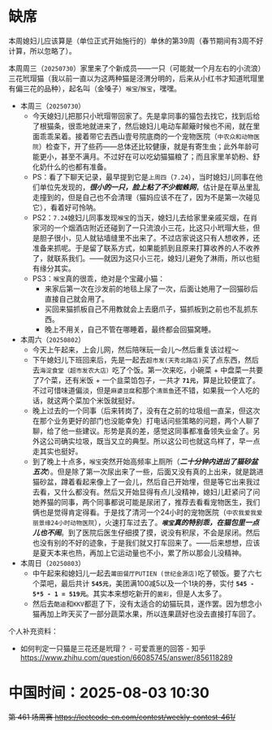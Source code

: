 
# 缺席

本周媳妇儿应该算是（单位正式开始施行的）单休的第39周（春节期间有3周不好计算，所以忽略了）。

本周周三（`20250730`）家里来了个新成员——一只（可能就一个月左右的小流浪）三花玳瑁猫（我以前一直以为这两种猫是泾渭分明的，后来从小红书才知道玳瑁里有偏三花的品种），起名叫（金嗓子）`喉宝`/`猴宝`，嘿嘿。

- 本周三（`20250730`）
  * 今天媳妇儿把那只小玳瑁带回家了。先是拿同事的猫包去找它，找到后给了根猫条，很乖地就进来了，然后媳妇儿电动车颠簸时候也不闹，就在里面乖乖呆着。接着带它去西山壹号院底商的一个宠物医院（`中农众和动物医院`）检查下，开了些药——总体还比较健康，就是有寄生虫；此外年龄可能更小，甚至不满月。不过好在可以吃幼猫猫粮了；而且家里羊奶粉、舒化奶什么的也都有准备。
  * PS：看了下聊天记录，最早提到它是`上周四`（`7.24`），当时媳妇儿同事在他们单位先发现的，***很小的一只，脸上粘了不少蜘蛛网***，估计是在草丛里乱走撞到的，但是自己也不会清理（猫妈应该不在了，因为不是第一次碰见它），看着好可怜呐。
  * PS2：`7.24`媳妇儿同事发现`喉宝`的当天，媳妇儿去给家里亲戚买烟，在肖家河的一个烟酒店附近还碰到了一只流浪小三花，比这只小玳瑁大些，但是胆子很小，见人就钻墙缝里不出来了。不过店家说这只有人想收养，还准备来抓呢。于是留了联系方式，如果能抓到且原来打算收养的人不收养了，就联系我们。——就因为这只小三花，媳妇儿避免了淋雨，所以也挺有缘分其实。
  * PS3：`喉宝`真的很乖，绝对是个宝藏小猫：
    + 来家后第一次在沙发前的地毯上尿了一次，后面让她用了一回猫砂后直接自己就会用了。
    + 买回来猫抓板自己不用教就会上去磨爪子，猫抓板到之前也不乱抓东西。
    + 晚上不用关，自己不管在哪睡着，最终都会回猫窝睡。
- 本周六（`20250802`） 
  * 今天上午起来，上会儿网，然后陪咪玩一会儿～然后重复该过程～
  * 下午媳妇儿下班回来后，先是一起去`超市发(天秀北路店)`买了点东西，然后去`海淀食堂（超市发农大店）`吃了个饭。第一次来吃，小碗菜 + 中盘菜一共要了7个菜，还有米饭 + 一个韭菜馅包子，一共才 **`71元`**，算是比较便宜了。不过可惜味道偏淡，但是`麻婆豆腐`和那个`清蒸鱼`还不错，如果我一个人吃的话，就这两个菜加个米饭就挺好。
  * 晚上过去的一个同事（后来转岗了，没有在之前的垃圾组一直呆，但这次在那个业务更好的部门也没能幸免）打电话问些策略的问题，两个人聊了聊，给了他一些建议。形势是真的差，感觉这同事都准备领失业金了。另外这公司确实垃圾，既当又立的典型。所以这公司也就这鸟样了，早一点走其实也挺好。
  * 到了晚上十点多，`喉宝`突然开始高频率上厕所（***二十分钟内进出了猫砂盆五次***）。但是除了第一次尿出来了一些，后面又没有真的上出来，就是跳进猫砂盆，蹲着看起来像上了一会儿，然后自己开始埋，但是等它出来我过去看，又什么都没有。然后又开始显得有点儿没精神，媳妇儿赶紧问了问她养猫的同事，两个同事都说可能是尿闭了，推荐去看看宠物医生，我们俩也是觉得肯定得看。于是找了清河一个24小时的宠物医院（`中农我爱我爱丽景缘24小时动物医院`），火速打车过去了。***`喉宝`真的特别乖，在猫包里一点儿也不闹***。到了医院后医生仔细摸了摸，说没有积尿，不会是尿闭。然后也没有别的不好的迹象，于是我们就又打车回来了。——后来想想，应该是夏天本来也热，再加上它运动量也不小，累了所以那会儿没精神。
- 本周日（`20250803`） 
  * 中午起来和媳妇儿一起去`莆田餐厅PUTIEN (世纪金源店)`吃了顿饭。要了六七个菜吧，最后共计 **`545元`**，美团满100减5以及一个1块的券，实付 **`545 - 5*5 - 1 = 519元`**。其实本来想吃新开的`菌彩`，但是人太多了。
  * 然后去`酷迪`和`KKV`都逛了下，没有太适合的幼猫玩具，遂作罢。因为想念小猫再加上昨天买了一部分蔬菜水果，所以连果蔬好也没去直接打车回了。

个人补充资料：
- 如何判定一只猫是三花还是玳瑁？ - 可爱乖崽的回答 - 知乎 https://www.zhihu.com/question/66085745/answer/856118289

# 中国时间：2025-08-03 10:30

~~第 461 场周赛 https://leetcode-cn.com/contest/weekly-contest-461/~~
